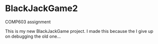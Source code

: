 # BlackJackGame2
COMP603 assignment

This is my new BlackJackGame project. 
I made this because the I give up on debugging the old one...
